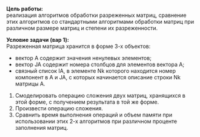 **Цель работы:**  
реализация алгоритмов обработки разреженных матриц, сравнение этих алгоритмов со стандартными алгоритмами обработки матриц при различном размере матриц и степени их разреженности.
 
**Условие задачи (вар 1):**  
Разреженная матрица хранится в форме 3-х объектов:   
* вектор A содержит значения ненулевых элементов;   
* вектор JA содержит номера столбцов для элементов вектора A;  
* связный список IA, в элементе Nk которого находится номер компонент в A и JA, с которых начинается описание строки Nk матрицы A.   



1. Смоделировать операцию сложения двух матриц, хранящихся в этой форме, с получением результата в той же форме. 
2. Произвести операцию сложения.
3. Сравнить время выполнения операций и объем памяти при использовании этих 2-х алгоритмов при различном проценте заполнения матриц.
